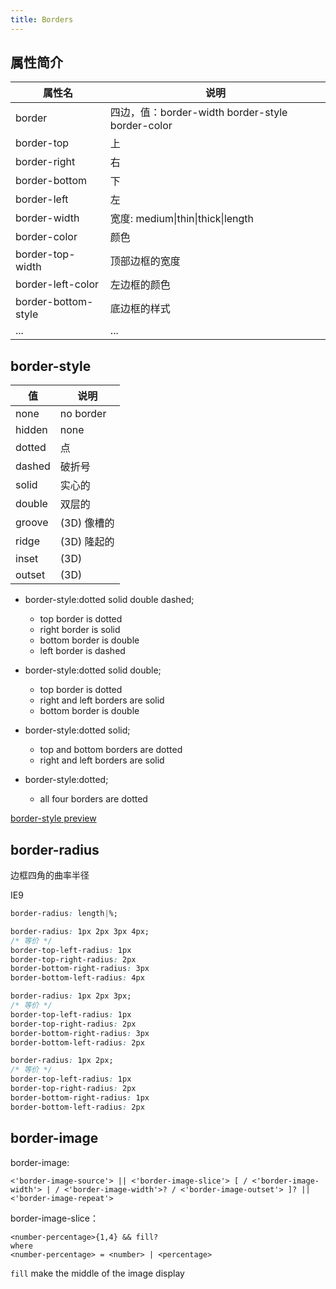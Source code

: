 ```yaml
---
title: Borders
---
```


## 属性简介

| 属性名 | 说明 |
|------|----|
|border | 四边，值：border-width border-style border-color|
|border-top | 上 |
|border-right | 右 |
|border-bottom | 下 |
|border-left | 左 |
|border-width | 宽度: medium\|thin\|thick\|length|
|border-color | 颜色 |
|border-top-width | 顶部边框的宽度 |
|border-left-color | 左边框的颜色 |
|border-bottom-style | 底边框的样式 |
|...|...|

## border-style

| 值      | 说明     |
|--------|---------|
|none    |no border  |
|hidden  |none       |
|dotted  | 点         |
|dashed  | 破折号     |
|solid   | 实心的     |
|double  | 双层的     |
|groove  |(3D) 像槽的 |
|ridge   |(3D) 隆起的 |
|inset   |(3D)       |
|outset  |(3D)       |

* border-style:dotted solid double dashed;
    * top border is dotted
    * right border is solid
    * bottom border is double
    * left border is dashed

* border-style:dotted solid double;
    * top border is dotted
    * right and left borders are solid
    * bottom border is double

* border-style:dotted solid;
    * top and bottom borders are dotted
    * right and left borders are solid

* border-style:dotted;
    * all four borders are dotted

[border-style preview](http://www.w3schools.com/cssref/playit.asp?filename=playcss_border-style&preval=none)

## border-radius

边框四角的曲率半径

IE9

``` css
border-radius: length|%;
```

``` css
border-radius: 1px 2px 3px 4px;
/* 等价 */
border-top-left-radius: 1px
border-top-right-radius: 2px
border-bottom-right-radius: 3px
border-bottom-left-radius: 4px
```

``` css
border-radius: 1px 2px 3px;
/* 等价 */
border-top-left-radius: 1px
border-top-right-radius: 2px
border-bottom-right-radius: 3px
border-bottom-left-radius: 2px
```

``` css
border-radius: 1px 2px;
/* 等价 */
border-top-left-radius: 1px
border-top-right-radius: 2px
border-bottom-right-radius: 1px
border-bottom-left-radius: 2px
```

## border-image

border-image:

```
<'border-image-source'> || <'border-image-slice'> [ / <'border-image-width'> | / <'border-image-width'>? / <'border-image-outset'> ]? || <'border-image-repeat'>
```

border-image-slice：

```
<number-percentage>{1,4} && fill?
where
<number-percentage> = <number> | <percentage>
```

`fill` make the middle of the image display
